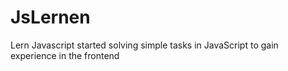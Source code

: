 # JsLernen
Lern Javascript
started solving simple tasks in JavaScript to gain experience in the frontend
